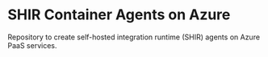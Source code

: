 # SHIR Container Agents on Azure

Repository to create self-hosted  integration runtime (SHIR) agents on Azure PaaS services.
